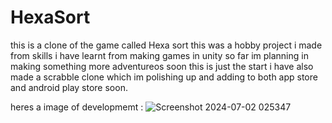 # HexaSort


this is a clone of the game called Hexa sort this was a hobby project i made from skills i have learnt from making games in unity so far im planning in making something more adventureos soon this is just the start i have also made a scrabble clone which im polishing up and adding to both app store and android play store soon.

heres a image of developmemt : 
![Screenshot 2024-07-02 025347](https://github.com/amm4rdev/HexaSort/assets/146736240/aab02af4-9007-4687-8188-edac37ddb526)
